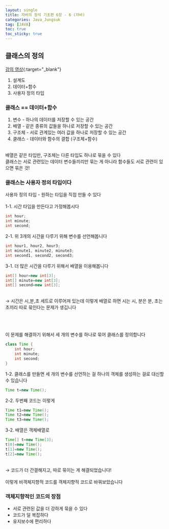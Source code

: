```yaml
---
layout: single
title: 자바의 정석 기초편 6장 - 6 (자바)
categories: Java_Jungsuk
tag: [JAVA]
toc: true
toc_sticky: true
---
```


## 클래스의 정의
[강의 영상](https://youtu.be/ML4CO32-bts){:target="_blank"}
 1. 설계도
 2. 데이터+함수
 3. 사용자 정의 타입

### 클래스 == 데이터+함수
 1. 변수 - 하나의 데이터를 저장할 수 있는 공간
 2. 배열 - 같은 종류의 값들을 하나로 저장할 수 있는 공간
 3. 구조체 - 서로 관계있는 여러 값을 하나로 저장할 수 있는 공간
 4. 클래스 - 데이터와 함수의 결합 (구조체+함수)

<br/>
배열은 같은 타입만, 구조체는 다른 타입도 하나로 묶을 수 있다 <br/>
클래스는 서로 관련있는 데이터 변수들끼리만 묶는 게 아니라 함수들도 서로 관련이 있으면 묶은 것!

### 클래스는 사용자 정의 타입이다
사용자 정의 타입 - 원하는 타입을 직접 만들 수 있다 <br/>
<br/>
1-1. 시간 타입을 만든다고 가정해봅시다
```java
int hour;
int minute;
int second;
```

2-1. 위 3개의 시간을 다루기 위해 변수를 선언해봅니다
```java
int hour1, hour2, hour3;
int minute1, minute2, minute3;
int second1, second2, second3;
```
3-1. 더 많은 시간을 다루기 위해서 배열을 이용해봅니다
```java
int[] hour=new int[3];
int[] minute=new int[3];
int[] second=new int[3];
```
<br/>
→ 시간은 시,분,초 세트로 이루어져 있는데 이렇게 배열로 하면 시는 시, 분은 분, 초는 초끼리 따로 묶인다는 문제가 생깁니다
<br/><br/>
<br/><br/>

이 문제를 해결하기 위해서 세 개의 변수를 하나로 묶어 클래스를 정의합니다
```java
class Time {
    int hour;
    int minute;
    int second;
}
```

1-2. 클래스를 만들면 세 개의 변수를 선언하는 걸 하나의 객체를 생성하는 걸로 대신할 수 있습니다
```java
Time t=new Time();
```

2-2. 두번째 코드는 이렇게
```java
Time t1=new Time();
Time t2=new Time();
Time t3=new Time();
```

3-2. 배열은 객체배열로
```java
Time[] t=new Time[3];
t[0]=new Time();
t[1]=new Time();
t[2]=new Time();
```
<br/>
→ 코드가 더 간결해지고, 따로 묶이는 게 해결되었습니다!
<br/><br/>
이렇게 비객체지향적 코드를 객체지향적 코드로 바꿔보았습니다

### 객체지향적인 코드의 장점
 * 서로 관련된 값을 더 강하게 묶을 수 있다
 * 코드가 덜 복잡하다
 * 유지보수에 편리하다